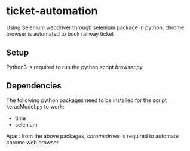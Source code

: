 # ticket-automation
Using Selenium webdriver through selenium package in python, chrome browser is automated to book railway ticket

## Setup
Python3 is required to run the python script *browser.py*

## Dependencies
The following python packages need to be installed for the script kerasModel.py to work:

* time
* selenium

Apart from the above packages, *chromedriver* is required to automate chrome web browser
